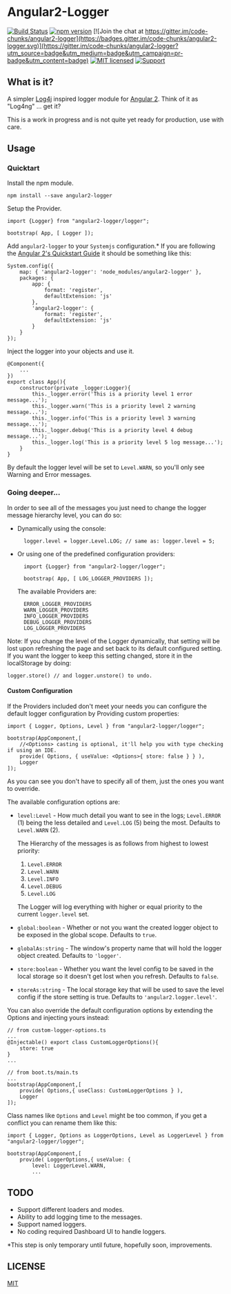 # Angular2-Logger

[![Build Status](https://travis-ci.org/code-chunks/angular2-logger.svg?branch=master)](https://travis-ci.org/code-chunks/angular2-logger)
[![npm version](https://badge.fury.io/js/angular2-logger.svg)](https://badge.fury.io/js/angular2-logger)
[![Join the chat at https://gitter.im/code-chunks/angular2-logger](https://badges.gitter.im/code-chunks/angular2-logger.svg)](https://gitter.im/code-chunks/angular2-logger?utm_source=badge&utm_medium=badge&utm_campaign=pr-badge&utm_content=badge)
[![MIT licensed](https://img.shields.io/badge/license-MIT-blue.svg)](https://raw.githubusercontent.com/code-chunks/angular2-logger/master/LICENSE)
[![Support](https://supporter.60devs.com/api/b/cjv93jwfwck3yp8z2mn1d9gay)](https://supporter.60devs.com/give/cjv93jwfwck3yp8z2mn1d9gay)

## What is it?

A simpler [Log4j](http://logging.apache.org/log4j/2.x/) inspired logger module for [Angular 2](https://angular.io/). Think of it as "Log4ng" ... get it?

This is a work in progress and is not quite yet ready for production, use with care.

## Usage

### Quicktart

Install the npm module.
    
    npm install --save angular2-logger

Setup the Provider.

    import {Logger} from "angular2-logger/logger";
   
    bootstrap( App, [ Logger ]); 

Add `angular2-logger` to your `Systemjs` configuration.*
If you are following the [Angular 2's Quickstart Guide](https://angular.io/docs/ts/latest/quickstart.html) it should be something like this:

    System.config({
        map: { 'angular2-logger': 'node_modules/angular2-logger' },
        packages: {
            app: {
                format: 'register',
                defaultExtension: 'js'
            },
            'angular2-logger': {
                format: 'register',
                defaultExtension: 'js'
            }
        }
    });

Inject the logger into your objects and use it.

    @Component({
        ...
    })
    export class App(){
        constructor(private _logger:Logger){
            this._logger.error('This is a priority level 1 error message...');
            this._logger.warn('This is a priority level 2 warning message...');
            this._logger.info('This is a priority level 3 warning message...');
            this._logger.debug('This is a priority level 4 debug message...');
            this._logger.log('This is a priority level 5 log message...');
        }
    }
    
By default the logger level will be set to `Level.WARN`, so you'll only see Warning and Error messages. 

### Going deeper...

In order to see all of the messages you just need to change the logger message hierarchy level, you can do so:

- Dynamically using the console:

        logger.level = logger.Level.LOG; // same as: logger.level = 5;      
    
- Or using one of the predefined configuration providers:

        import {Logger} from "angular2-logger/logger";
       
        bootstrap( App, [ LOG_LOGGER_PROVIDERS ]);

    The available Providers are:

        ERROR_LOGGER_PROVIDERS
        WARN_LOGGER_PROVIDERS
        INFO_LOGGER_PROVIDERS
        DEBUG_LOGGER_PROVIDERS
        LOG_LOGGER_PROVIDERS

Note: If you change the level of the Logger dynamically, that setting will be lost upon refreshing the page and set back to its default configured setting.
If you want the logger to keep this setting changed, store it in the localStorage by doing:

    logger.store() // and logger.unstore() to undo.

#### Custom Configuration

If the Providers included don't meet your needs you can configure the default logger configuration by Providing custom properties:

    import { Logger, Options, Level } from "angular2-logger/logger";

    bootstrap(AppComponent,[
        //<Options> casting is optional, it'll help you with type checking if using an IDE.
        provide( Options, { useValue: <Options>{ store: false } } ),
        Logger
    ]);

As you can see you don't have to specify all of them, just the ones you want to override.

The available configuration options are:

* `level:Level` - How much detail you want to see in the logs; `Level.ERROR` (1) being the less detailed and `Level.LOG` (5) being the most. Defaults to `Level.WARN` (2).

    The Hierarchy of the messages is as follows from highest to lowest priority:

     1. `Level.ERROR`
     2. `Level.WARN`
     3. `Level.INFO`
     4. `Level.DEBUG`
     5. `Level.LOG`

     The Logger will log everything with higher or equal priority to the current `logger.level` set.

* `global:boolean` - Whether or not you want the created logger object to be exposed in the global scope. Defaults to `true`.
* `globalAs:string` - The window's property name that will hold the logger object created. Defaults to `'logger'`.
* `store:boolean` - Whether you want the level config to be saved in the local storage so it doesn't get lost when you refresh. Defaults to `false`.
* `storeAs:string` - The local storage key that will be used to save the level config if the store setting is true. Defaults to `'angular2.logger.level'`.

You can also override the default configuration options by extending the Options and injecting yours instead:

    // from custom-logger-options.ts
    ...
    @Injectable() export class CustomLoggerOptions(){
        store: true
    }
    ...

    // from boot.ts/main.ts
    ...
    bootstrap(AppComponent,[
        provide( Options,{ useClass: CustomLoggerOptions } ),
        Logger
    ]);

Class names like `Options` and `Level` might be too common, if you get a conflict you can rename them like this:

    import { Logger, Options as LoggerOptions, Level as LoggerLevel } from "angular2-logger/logger";

    bootstrap(AppComponent,[
        provide( LoggerOptions,{ useValue: {
            level: LoggerLevel.WARN,
            ...

## TODO

- Support different loaders and modes.
- Ability to add logging time to the messages.
- Support named loggers.
- No coding required Dashboard UI to handle loggers.

*This step is only temporary until future, hopefully soon, improvements.

## LICENSE

[MIT](https://opensource.org/licenses/MIT)